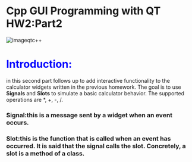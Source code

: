 

# Cpp GUI Programming with QT HW2:Part2

![imageqtc++](https://user-images.githubusercontent.com/93833171/142740904-ae7f6458-f497-47b1-b81f-f530250d112c.png)

# <span style="color:blue">Introduction:</span>
in this second part follows up to add interactive functionality to the calculator widgets written in the previous homework. The goal is to use **Signals** and **Slots** to simulate a basic calculator behavior. The supported operations are *, +, -, /.

 ###  **Signal**:this is a message sent by a widget when an event occurs.

 ###  **Slot**:this is the function that is called when an event has occurred. It is said that the signal calls the slot. Concretely, a slot is a method of a class.
